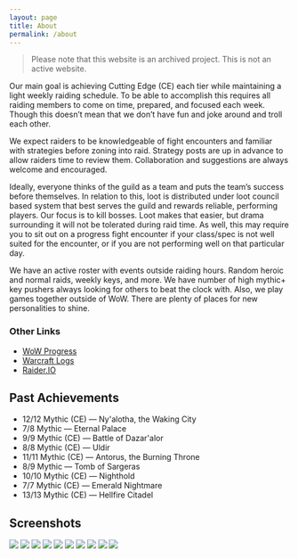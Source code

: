 ```yaml
---
layout: page
title: About
permalink: /about
---
```


> Please note that this website is an archived project. This is not an active website.

Our main goal is achieving Cutting Edge (CE) each tier while maintaining a light weekly raiding schedule. To be able to accomplish this requires all raiding members to come on time, prepared, and focused each week. Though this doesn’t mean that we don’t have fun and joke around and troll each other.

We expect raiders to be knowledgeable of fight encounters and familiar with strategies before zoning into raid. Strategy posts are up in advance to allow raiders time to review them. Collaboration and suggestions are always welcome and encouraged.

Ideally, everyone thinks of the guild as a team and puts the team’s success before themselves. In relation to this, loot is distributed under loot council based system that best serves the guild and rewards reliable, performing players. Our focus is to kill bosses. Loot makes that easier, but drama surrounding it will not be tolerated during raid time. As well, this may require you to sit out on a progress fight encounter if your class/spec is not well suited for the encounter, or if you are not performing well on that particular day.

We have an active roster with events outside raiding hours. Random heroic and normal raids, weekly keys, and more. We have number of high mythic+ key pushers always looking for others to beat the clock with. Also, we play games together outside of WoW. There are plenty of places for new personalities to shine.

### Other Links

- [WoW Progress](https://www.wowprogress.com/guild/us/area-52/Reckless+Ambition)
- [Warcraft Logs](https://www.warcraftlogs.com/guild/us/area-52/reckless%20ambition%20)
- [Raider.IO](https://raider.io/guilds/us/area-52/Reckless%20Ambition)

## Past Achievements

- 12/12 Mythic (CE) — Ny'alotha, the Waking City
- 7/8 Mythic — Eternal Palace
- 9/9 Mythic (CE) — Battle of Dazar'alor
- 8/8 Mythic (CE) — Uldir
- 11/11 Mythic (CE) — Antorus, the Burning Throne
- 8/9 Mythic — Tomb of Sargeras
- 10/10 Mythic (CE) — Nighthold
- 7/7 Mythic (CE) — Emerald Nightmare
- 13/13 Mythic (CE) — Hellfire Citadel

## Screenshots

![](/img/2020-04-05-raden.png)
![](/img/2020-03-28-drest-agath.jpg)
![](/img/2019-10-20-queens-court.png)
![](/img/2019-06-30-lady-jaina-proudmoore.jpg)
![](/img/2019-04-14-stormwall-blockade.jpg)
![](/img/2019-03-30-mekkatorque.jpg)
![](/img/2019-01-13-ghuun.jpg)
![](/img/2018-10-14-vectis.png)
![](/img/2018-07-07-argus.png)
![](/img/2017-06-19-guldan.jpg)
